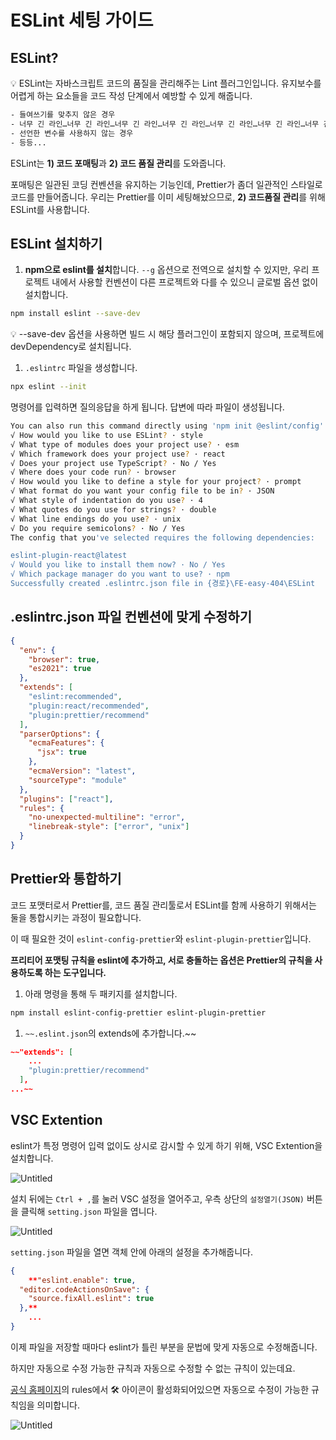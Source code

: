 # ESLint 세팅 가이드

## ESLint?

<aside>
💡 ESLint는 자바스크립트 코드의 품질을 관리해주는 Lint 플러그인입니다. 유지보수를 어렵게 하는 요소들을 코드 작성 단계에서 예방할 수 있게 해줍니다.

</aside>

```bash
- 들여쓰기를 맞추지 않은 경우
- 너무 긴 라인…너무 긴 라인…너무 긴 라인…너무 긴 라인…너무 긴 라인…너무 긴 라인…너무 긴 라인…
- 선언한 변수를 사용하지 않는 경우
- 등등...
```

ESLint는 **1) 코드 포매팅**과 **2) 코드 품질 관리**를 도와줍니다.

포매팅은 일관된 코딩 컨벤션을 유지하는 기능인데, Prettier가 좀더 일관적인 스타일로 코드를 만들어줍니다. 우리는 Prettier를 이미 세팅해놨으므로, **2) 코드품질 관리**를 위해 ESLint를 사용합니다.

## ESLint 설치하기

1. **npm으로 eslint를 설치**합니다. `--g` 옵션으로 전역으로 설치할 수 있지만, 우리 프로젝트 내에서 사용할 컨벤션이 다른 프로젝트와 다를 수 있으니 글로벌 옵션 없이 설치합니다.

```bash
npm install eslint --save-dev
```

<aside>
💡 --save-dev 옵션을 사용하면 빌드 시 해당 플러그인이 포함되지 않으며, 프로젝트에 devDependency로 설치됩니다.

</aside>

1. `.eslintrc` 파일을 생성합니다.

```bash
npx eslint --init
```

명령어를 입력하면 질의응답을 하게 됩니다. 답변에 따라 파일이 생성됩니다.

```bash
You can also run this command directly using 'npm init @eslint/config'.
√ How would you like to use ESLint? · style
√ What type of modules does your project use? · esm
√ Which framework does your project use? · react
√ Does your project use TypeScript? · No / Yes
√ Where does your code run? · browser
√ How would you like to define a style for your project? · prompt
√ What format do you want your config file to be in? · JSON
√ What style of indentation do you use? · 4
√ What quotes do you use for strings? · double
√ What line endings do you use? · unix
√ Do you require semicolons? · No / Yes
The config that you've selected requires the following dependencies:

eslint-plugin-react@latest
√ Would you like to install them now? · No / Yes
√ Which package manager do you want to use? · npm
Successfully created .eslintrc.json file in {경로}\FE-easy-404\ESLint
```

## .eslintrc.json 파일 컨벤션에 맞게 수정하기

```json
{
  "env": {
    "browser": true,
    "es2021": true
  },
  "extends": [
    "eslint:recommended",
    "plugin:react/recommended",
    "plugin:prettier/recommend"
  ],
  "parserOptions": {
    "ecmaFeatures": {
      "jsx": true
    },
    "ecmaVersion": "latest",
    "sourceType": "module"
  },
  "plugins": ["react"],
  "rules": {
    "no-unexpected-multiline": "error",
    "linebreak-style": ["error", "unix"]
  }
}
```

## Prettier와 통합하기

코드 포맷터로서 Prettier를, 코드 품질 관리툴로서 ESLint를 함께 사용하기 위해서는 둘을 통합시키는 과정이 필요합니다.

이 때 필요한 것이 `eslint-config-prettier`와 `eslint-plugin-prettier`입니다.

**프리티어 포맷팅 규칙을 eslint에 추가하고, 서로 충돌하는 옵션은 Prettier의 규칙을 사용하도록 하는 도구입니다.**

1. 아래 명령을 통해 두 패키지를 설치합니다.

```bash
npm install eslint-config-prettier eslint-plugin-prettier
```

1. `~~.eslint.json`의 extends에 추가합니다.~~

```json
~~"extends": [
    ...
    "plugin:prettier/recommend"
  ],
...~~
```

## VSC Extention

eslint가 특정 명령어 입력 없이도 상시로 감시할 수 있게 하기 위해, VSC Extention을 설치합니다.

![Untitled](ESLint/Untitled.png)

설치 뒤에는 `Ctrl + ,`를 눌러 VSC 설정을 열어주고, 우측 상단의 `설정열기(JSON)` 버튼을 클릭해 `setting.json` 파일을 엽니다.

![Untitled](ESLint/Untitled%201.png)

`setting.json` 파일을 열면 객체 안에 아래의 설정을 추가해줍니다.

```json
{
	**"eslint.enable": true,
  "editor.codeActionsOnSave": {
    "source.fixAll.eslint": true
  },**
	...
}
```

이제 파일을 저장할 때마다 eslint가 틀린 부분을 문법에 맞게 자동으로 수정해줍니다.

하지만 자동으로 수정 가능한 규칙과 자동으로 수정할 수 없는 규칙이 있는데요.

[공식 홈페이지](https://eslint.org/docs/latest/rules/)의 rules에서 🛠️ 아이콘이 활성화되어있으면 자동으로 수정이 가능한 규칙임을 의미합니다.

![Untitled](ESLint/Untitled%202.png)
